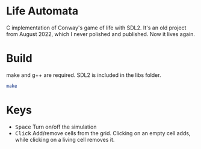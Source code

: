 # Life Automata
C implementation of Conway's game of life with SDL2.
It's an old project from August 2022, which I never polished and published. 
Now it lives again.

# Build
make and g++ are required. SDL2 is included in the libs folder.

```bash
make
```

# Keys
- <kbd>Space</kbd> Turn on/off the simulation
- <kbd>Click</kbd> Add/remove cells from the grid. Clicking on an empty cell adds, while clicking on a living cell removes it.